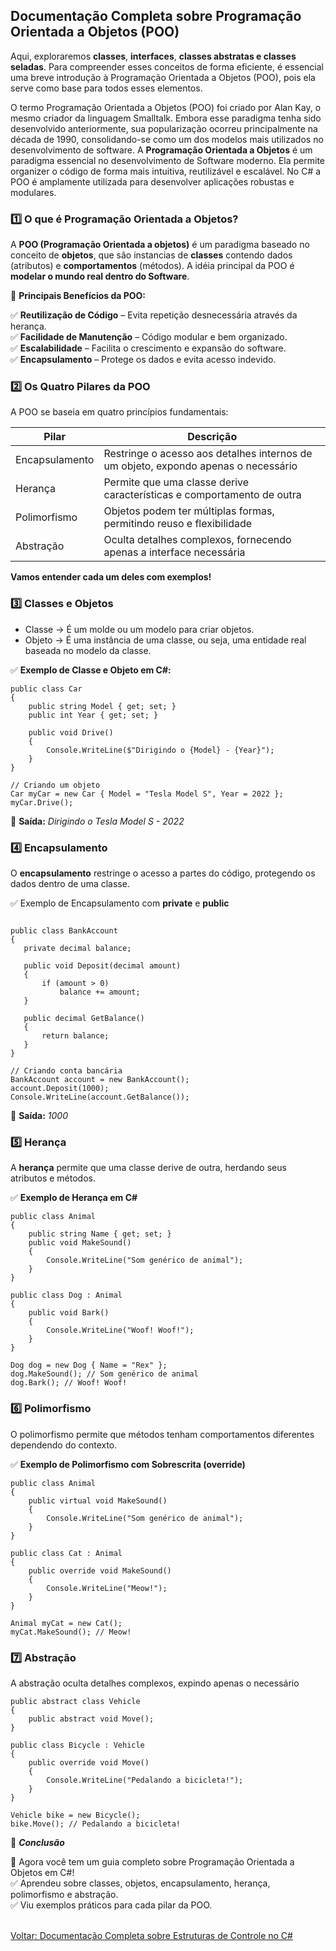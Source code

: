 ## Documentação Completa sobre Programação Orientada a Objetos (POO)

Aqui, exploraremos **classes**, **interfaces**, **classes abstratas e classes seladas**. Para compreender esses conceitos de forma eficiente, é essencial uma breve introdução à Programação Orientada a Objetos (POO), pois ela serve como base para todos esses elementos.


O termo Programação Orientada a Objetos (POO) foi criado por Alan Kay, o mesmo criador da linguagem Smalltalk. Embora esse paradigma tenha sido desenvolvido anteriormente, sua popularização ocorreu principalmente na década de 1990, consolidando-se como um dos modelos mais utilizados no desenvolvimento de software.
A **Programação Orientada a Objetos** é um paradigma essencial no desenvolvimento de Software moderno. Ela permite organizer o código de forma mais intuitiva, reutilizável e escalável. No C# a POO é amplamente utilizada para desenvolver aplicações robustas e modulares.



### 1️⃣ O que é Programação Orientada a Objetos?

A **POO (Programação Orientada a objetos)** é um paradigma baseado no conceito de **objetos**, que são instancias de **classes** contendo dados (atributos) e **comportamentos** (métodos). A idéia principal da POO é **modelar o mundo real dentro do Software**.


📌 **Principais Benefícios da POO:**<br>

✅ **Reutilização de Código** – Evita repetição desnecessária através da herança.<br>
✅ **Facilidade de Manutenção** – Código modular e bem organizado.<br>
✅ **Escalabilidade** – Facilita o crescimento e expansão do software.<br>
✅ **Encapsulamento** – Protege os dados e evita acesso indevido.<br>

### 2️⃣ Os Quatro Pilares da POO

A POO se baseia em quatro princípios fundamentais:

| Pilar                  | Descrição                                                                                                     |
|------------------------|---------------------------------------------------------------------------------------------------------------|
| Encapsulamento         | Restringe o acesso aos detalhes internos de um objeto, expondo apenas o necessário                            |
| Herança                | Permite que uma classe derive características e comportamento de outra                                        |  
| Polimorfismo           | Objetos podem ter múltiplas formas, permitindo reuso e flexibilidade                                          |
| Abstração              | Oculta detalhes complexos, fornecendo apenas a interface necessária                                      |        

**Vamos entender cada um deles com exemplos!**

### 3️⃣ Classes e Objetos

- Classe → É um molde ou um modelo para criar objetos.
- Objeto → É uma instância de uma classe, ou seja, uma entidade real baseada no modelo da classe.

✅ **Exemplo de Classe e Objeto em C#:**

```
public class Car
{
    public string Model { get; set; }
    public int Year { get; set; }

    public void Drive()
    {
        Console.WriteLine($"Dirigindo o {Model} - {Year}");
    }
}

// Criando um objeto
Car myCar = new Car { Model = "Tesla Model S", Year = 2022 };
myCar.Drive();

```

📌 **Saída:** *Dirigindo o Tesla Model S - 2022*
 
 ### 4️⃣ Encapsulamento

 O **encapsulamento** restringe o acesso a partes do código, protegendo os dados dentro de uma classe.

 ✅ Exemplo de Encapsulamento com **private** e **public**<br />

 ```

public class BankAccount
{
    private decimal balance;

    public void Deposit(decimal amount)
    {
        if (amount > 0)
            balance += amount;
    }

    public decimal GetBalance()
    {
        return balance;
    }
}

// Criando conta bancária
BankAccount account = new BankAccount();
account.Deposit(1000);
Console.WriteLine(account.GetBalance());

 ```
📌 **Saída:** *1000*

### 5️⃣ Herança

A **herança** permite que uma classe derive de outra, herdando seus atributos e métodos.

✅ **Exemplo de Herança em C#**

```
public class Animal
{
    public string Name { get; set; }
    public void MakeSound()
    {
        Console.WriteLine("Som genérico de animal");
    }
}

public class Dog : Animal
{
    public void Bark()
    {
        Console.WriteLine("Woof! Woof!");
    }
}

Dog dog = new Dog { Name = "Rex" };
dog.MakeSound(); // Som genérico de animal
dog.Bark(); // Woof! Woof!

```

### 6️⃣ Polimorfismo

O polimorfismo permite que métodos tenham comportamentos diferentes dependendo do contexto.<br />

✅ **Exemplo de Polimorfismo com Sobrescrita (override)**

```
public class Animal
{
    public virtual void MakeSound()
    {
        Console.WriteLine("Som genérico de animal");
    }
}

public class Cat : Animal
{
    public override void MakeSound()
    {
        Console.WriteLine("Meow!");
    }
}

Animal myCat = new Cat();
myCat.MakeSound(); // Meow!

```

### 7️⃣ Abstração

A abstração oculta detalhes complexos, expindo apenas o necessário

```
public abstract class Vehicle
{
    public abstract void Move();
}

public class Bicycle : Vehicle
{
    public override void Move()
    {
        Console.WriteLine("Pedalando a bicicleta!");
    }
}

Vehicle bike = new Bicycle();
bike.Move(); // Pedalando a bicicleta!

```

🎯 ***Conclusão***<br />

🚀 Agora você tem um guia completo sobre Programação Orientada a Objetos em C#!<br />
✅ Aprendeu sobre classes, objetos, encapsulamento, herança, polimorfismo e abstração.<br />
✅ Viu exemplos práticos para cada pilar da POO.<br />


<br/>
<div style="display: flex; justify-content: space-between;">  
   <a href="control-structure.md">Voltar: Documentação Completa sobre Estruturas de Controle no C#</a>  
</div>





